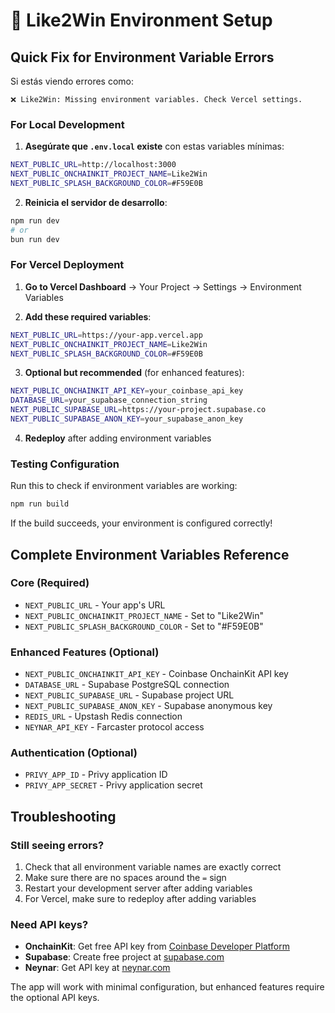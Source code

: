 # 🚀 Like2Win Environment Setup

## Quick Fix for Environment Variable Errors

Si estás viendo errores como:
```
❌ Like2Win: Missing environment variables. Check Vercel settings.
```

### For Local Development

1. **Asegúrate que `.env.local` existe** con estas variables mínimas:
```bash
NEXT_PUBLIC_URL=http://localhost:3000
NEXT_PUBLIC_ONCHAINKIT_PROJECT_NAME=Like2Win
NEXT_PUBLIC_SPLASH_BACKGROUND_COLOR=#F59E0B
```

2. **Reinicia el servidor de desarrollo**:
```bash
npm run dev
# or
bun run dev
```

### For Vercel Deployment

1. **Go to Vercel Dashboard** → Your Project → Settings → Environment Variables

2. **Add these required variables**:
```bash
NEXT_PUBLIC_URL=https://your-app.vercel.app
NEXT_PUBLIC_ONCHAINKIT_PROJECT_NAME=Like2Win
NEXT_PUBLIC_SPLASH_BACKGROUND_COLOR=#F59E0B
```

3. **Optional but recommended** (for enhanced features):
```bash
NEXT_PUBLIC_ONCHAINKIT_API_KEY=your_coinbase_api_key
DATABASE_URL=your_supabase_connection_string
NEXT_PUBLIC_SUPABASE_URL=https://your-project.supabase.co
NEXT_PUBLIC_SUPABASE_ANON_KEY=your_supabase_anon_key
```

4. **Redeploy** after adding environment variables

### Testing Configuration

Run this to check if environment variables are working:
```bash
npm run build
```

If the build succeeds, your environment is configured correctly!

## Complete Environment Variables Reference

### Core (Required)
- `NEXT_PUBLIC_URL` - Your app's URL
- `NEXT_PUBLIC_ONCHAINKIT_PROJECT_NAME` - Set to "Like2Win"
- `NEXT_PUBLIC_SPLASH_BACKGROUND_COLOR` - Set to "#F59E0B"

### Enhanced Features (Optional)
- `NEXT_PUBLIC_ONCHAINKIT_API_KEY` - Coinbase OnchainKit API key
- `DATABASE_URL` - Supabase PostgreSQL connection
- `NEXT_PUBLIC_SUPABASE_URL` - Supabase project URL
- `NEXT_PUBLIC_SUPABASE_ANON_KEY` - Supabase anonymous key
- `REDIS_URL` - Upstash Redis connection
- `NEYNAR_API_KEY` - Farcaster protocol access

### Authentication (Optional)
- `PRIVY_APP_ID` - Privy application ID
- `PRIVY_APP_SECRET` - Privy application secret

## Troubleshooting

### Still seeing errors?
1. Check that all environment variable names are exactly correct
2. Make sure there are no spaces around the `=` sign
3. Restart your development server after adding variables
4. For Vercel, make sure to redeploy after adding variables

### Need API keys?
- **OnchainKit**: Get free API key from [Coinbase Developer Platform](https://portal.cdp.coinbase.com/)
- **Supabase**: Create free project at [supabase.com](https://supabase.com)
- **Neynar**: Get API key at [neynar.com](https://neynar.com)

The app will work with minimal configuration, but enhanced features require the optional API keys.